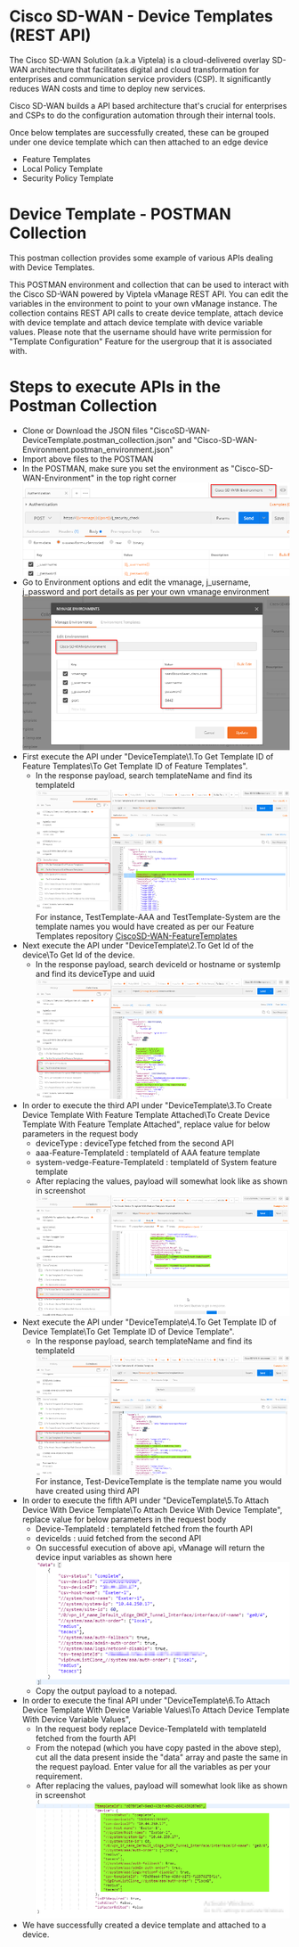 # Cisco SD-WAN - Device Templates (REST API)
The Cisco SD-WAN Solution (a.k.a Viptela) is a cloud-delivered overlay SD-WAN architecture that facilitates digital and cloud transformation for enterprises and communication service providers (CSP). It significantly reduces WAN costs and time to deploy new services.

Cisco SD-WAN builds a API based architecture that's crucial for enterprises and CSPs to do the configuration automation through their internal tools.

Once below templates are successfully created,  these can be grouped under one device template which can then attached to an edge device

* Feature Templates
* Local Policy Template
* Security Policy Template

# Device Template - POSTMAN Collection
This postman collection provides some example of various APIs dealing with Device Templates.

This POSTMAN environment and collection that can be used to interact with the Cisco SD-WAN powered by Viptela vManage REST API. You can edit the variables in the environment to point to your own vManage instance. The collection contains REST API calls to create device template, attach device with device template and attach device template with device variable values. Please note that the username should have write permission for "Template Configuration" Feature for the usergroup that it is associated with.

# Steps to execute APIs in the Postman Collection
* Clone or Download the JSON files "CiscoSD-WAN-DeviceTemplate.postman_collection.json" and "Cisco-SD-WAN-Environment.postman_environment.json"  
* Import above files to the POSTMAN  
* In the POSTMAN, make sure you set the environment as "Cisco-SD-WAN-Environment" in the top right corner![SelectEnvDetails](https://github.com/SaravananRamanathan25/Cisco-SD-WAN-Device-Templates/blob/master/Images/SelectEnvDetails-Postman.png)
* Go to Environment options and edit the vmanage, j_username, j_password and port details as per your own vmanage environment![EditEnvDetails](https://github.com/SaravananRamanathan25/Cisco-SD-WAN-Device-Templates/blob/master/Images/UpdateEnvDetails_Postman.png)
* First execute the API under "DeviceTemplate\1.To Get Template ID of Feature Templates\To Get Template ID of Feature Templates".
  * In the response payload, search templateName and find its templateId![SearchFeatureTemplateId](https://github.com/SaravananRamanathan25/Cisco-SD-WAN-Device-Templates/blob/master/Images/SearchFeatureTemplateId.png) For instance, TestTemplate-AAA and TestTemplate-System are the template names you would have created as per our Feature Templates repository [CiscoSD-WAN-FeatureTemplates](https://github.com/SaravananRamanathan25/Cisco-SD-WAN-Feature-Templates)
* Next execute the API under "DeviceTemplate\2.To Get Id of the device\To Get Id of the device.
  * In the response payload, search deviceId or hostname or systemIp and find its deviceType and uuid![SearchDeviceDetails](https://github.com/SaravananRamanathan25/Cisco-SD-WAN-Device-Templates/blob/master/Images/SearchDeviceDetails.png)
* In order to execute the third API under "DeviceTemplate\3.To Create Device Template With Feature Template Attached\To Create Device Template With Feature Template Attached", replace value for below parameters in the request body 
  * deviceType : deviceType fetched from the second API
  * aaa-Feature-TemplateId : templateId of AAA feature template
  * system-vedge-Feature-TemplateId : templateId of System feature template
  * After replacing the values, payload will somewhat look like as shown in screenshot![SampleCreateDeviceTemplatePayload](https://github.com/SaravananRamanathan25/Cisco-SD-WAN-Device-Templates/blob/master/Images/SampleCreateDeviceTemplatePayload.png) 
* Next execute the API under "DeviceTemplate\4.To Get Template ID of Device Template\To Get Template ID of Device Template".
  * In the response payload, search templateName and find its templateId![SearchDeviceTemplateId](https://github.com/SaravananRamanathan25/Cisco-SD-WAN-Device-Templates/blob/master/Images/SearchDeviceTemplateId.png) For instance, Test-DeviceTemplate is the template name you would have created using  third API	
* In order to execute the fifth API under "DeviceTemplate\5.To Attach Device With Device Template\To Attach Device With Device Template", replace value for below parameters in the request body 
  * Device-TemplateId : templateId fetched from the fourth API
  * deviceIds : uuid fetched from the second API
  * On successful execution of above api, vManage will return the device input variables as shown here![SampleAttachDevicewithDeviceTemplateOutput](https://github.com/SaravananRamanathan25/Cisco-SD-WAN-Device-Templates/blob/master/Images/SampleAttachDevicewithDeviceTemplateOutput.png) 
  * Copy the output payload to a notepad.	
* In order to execute the final API under "DeviceTemplate\6.To Attach Device Template With Device Variable Values\To Attach Device Template With Device Variable Values", 
  * In the request body replace Device-TemplateId with templateId fetched from the fourth API
  * From the notepad (which you have copy pasted in the above step), cut all the data present inside the "data" array and paste the same in the request payload. Enter value for all the variables as per your requirement.
  * After replacing the values, payload will somewhat look like as shown in screenshot![SampleAttachDeviceTemplatewithDeviceVariableValuesPayload](https://github.com/SaravananRamanathan25/Cisco-SD-WAN-Device-Templates/blob/master/Images/SampleAttachDeviceTemplatewithDeviceVariableValuesPayload.png)
* We have successfully created a device template and attached to a device.
